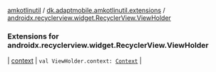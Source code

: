 [amkotlinutil](../../index.md) / [dk.adaptmobile.amkotlinutil.extensions](../index.md) / [androidx.recyclerview.widget.RecyclerView.ViewHolder](index.md)

### Extensions for androidx.recyclerview.widget.RecyclerView.ViewHolder

| [context](context.md) | `val ViewHolder.context: `[`Context`](https://developer.android.com/reference/android/content/Context.html) |

